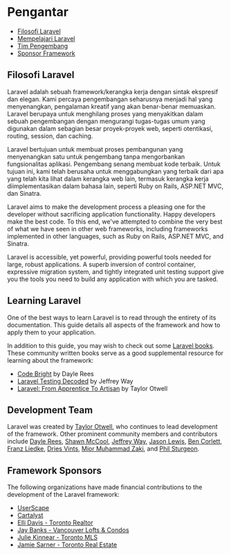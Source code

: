 # Pengantar

- [Filosofi Laravel](#laravel-philosophy)
- [Mempelajari Laravel](#learning-laravel)
- [Tim Pengembang](#development-team)
- [Sponsor Framework](#framework-sponsors)

<a name="laravel-philosophy"></a>
## Filosofi Laravel

Laravel adalah sebuah framework/kerangka kerja dengan sintak ekspresif dan elegan. Kami percaya pengembangan seharusnya menjadi hal yang menyenangkan, pengalaman kreatif yang akan benar-benar memuaskan. Laravel berupaya untuk menghilang proses yang menyakitkan dalam sebuah pengembangan dengan mengurangi tugas-tugas umum yang digunakan dalam sebagian besar proyek-proyek web, seperti otentikasi, routing, session, dan caching.

Laravel bertujuan untuk membuat proses pembangunan yang menyenangkan satu untuk pengembang tanpa mengorbankan fungsionalitas aplikasi. Pengembang senang membuat kode terbaik. Untuk tujuan ini, kami telah berusaha untuk menggabungkan yang terbaik dari apa yang telah kita lihat dalam kerangka web lain, termasuk kerangka kerja diimplementasikan dalam bahasa lain, seperti Ruby on Rails, ASP.NET MVC, dan Sinatra.

Laravel aims to make the development process a pleasing one for the developer without sacrificing application functionality. Happy developers make the best code. To this end, we've attempted to combine the very best of what we have seen in other web frameworks, including frameworks implemented in other languages, such as Ruby on Rails, ASP.NET MVC, and Sinatra.

Laravel is accessible, yet powerful, providing powerful tools needed for large, robust applications. A superb inversion of control container, expressive migration system, and tightly integrated unit testing support give you the tools you need to build any application with which you are tasked.

<a name="learning-laravel"></a>
## Learning Laravel

One of the best ways to learn Laravel is to read through the entirety of its documentation. This guide details all aspects of the framework and how to apply them to your application.

In addition to this guide, you may wish to check out some [Laravel books](http://wiki.laravel.io/Books). These community written books serve as a good supplemental resource for learning about the framework:

- [Code Bright](https://leanpub.com/codebright) by Dayle Rees
- [Laravel Testing Decoded](https://leanpub.com/laravel-testing-decoded) by Jeffrey Way
- [Laravel: From Apprentice To Artisan](https://leanpub.com/laravel) by Taylor Otwell

<a name="development-team"></a>
## Development Team

Laravel was created by [Taylor Otwell](https://github.com/taylorotwell), who continues to lead development of the framework. Other prominent community members and contributors include [Dayle Rees](https://github.com/daylerees), [Shawn McCool](https://github.com/ShawnMcCool), [Jeffrey Way](https://github.com/JeffreyWay), [Jason Lewis](https://github.com/jasonlewis), [Ben Corlett](https://github.com/bencorlett), [Franz Liedke](https://github.com/franzliedke), [Dries Vints](https://github.com/driesvints), [Mior Muhammad Zaki](https://github.com/crynobone), and [Phil Sturgeon](https://github.com/philsturgeon).

<a name="framework-sponsors"></a>
## Framework Sponsors

The following organizations have made financial contributions to the development of the Laravel framework:

- [UserScape](http://userscape.com)
- [Cartalyst](http://cartalyst.com)
- [Elli Davis - Toronto Realtor](http://ellidavis.com)
- [Jay Banks - Vancouver Lofts & Condos](http://jaybanks.ca/vancouver-lofts-condos)
- [Julie Kinnear - Toronto MLS](http://juliekinnear.com/toronto-mls-listings)
- [Jamie Sarner - Toronto Real Estate](http://jamiesarner.com)

